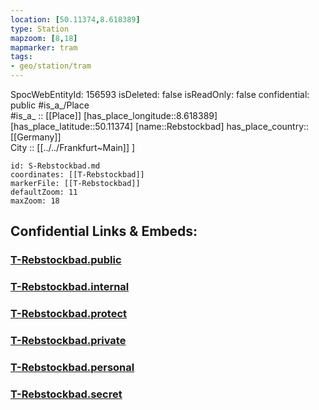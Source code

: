 ```yaml
---
location: [50.11374,8.618389] 
type: Station 
mapzoom: [8,18] 
mapmarker: tram 
tags:
- geo/station/tram
---
```

SpocWebEntityId: 156593
isDeleted: false
isReadOnly: false
confidential: public
#is_a_/Place  
#is_a_ :: [[Place]] 
[has_place_longitude::8.618389] 
[has_place_latitude::50.11374] 
[name::Rebstockbad] 
has_place_country:: [[Germany]]  
City :: [[../../Frankfurt~Main]] ] 


```leaflet
id: S-Rebstockbad.md
coordinates: [[T-Rebstockbad]] 
markerFile: [[T-Rebstockbad]] 
defaultZoom: 11 
maxZoom: 18
```


## Confidential Links & Embeds: 

### [T-Rebstockbad.public](/_public/\Earth\Continent\Europe\Europe~Central\Germany\Germany~West\Hessen\counties~Hessen\Frankfurt~Main\Stations-FFM~TT-Rebstockbad.public.md) 

### [T-Rebstockbad.internal](/_internal/\Earth\Continent\Europe\Europe~Central\Germany\Germany~West\Hessen\counties~Hessen\Frankfurt~Main\Stations-FFM~TT-Rebstockbad.internal.md) 

### [T-Rebstockbad.protect](/_protect/\Earth\Continent\Europe\Europe~Central\Germany\Germany~West\Hessen\counties~Hessen\Frankfurt~Main\Stations-FFM~TT-Rebstockbad.protect.md) 

### [T-Rebstockbad.private](/_private/\Earth\Continent\Europe\Europe~Central\Germany\Germany~West\Hessen\counties~Hessen\Frankfurt~Main\Stations-FFM~TT-Rebstockbad.private.md) 

### [T-Rebstockbad.personal](/_personal/\Earth\Continent\Europe\Europe~Central\Germany\Germany~West\Hessen\counties~Hessen\Frankfurt~Main\Stations-FFM~TT-Rebstockbad.personal.md) 

### [T-Rebstockbad.secret](/_secret/\Earth\Continent\Europe\Europe~Central\Germany\Germany~West\Hessen\counties~Hessen\Frankfurt~Main\Stations-FFM~TT-Rebstockbad.secret.md)

